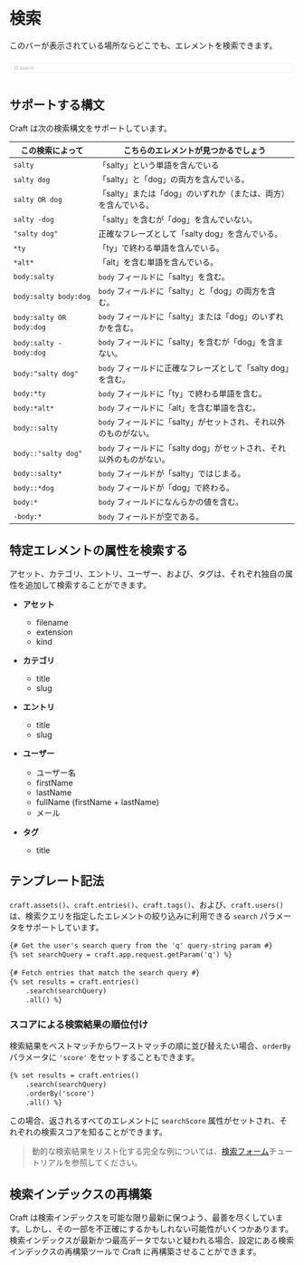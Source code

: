 # 検索

このバーが表示されている場所ならどこでも、エレメントを検索できます。

![検索バー](./images/searching-search-bar.png)

## サポートする構文

Craft は次の検索構文をサポートしています。

この検索によって | こちらのエレメントが見つかるでしょう
-|-
`salty` | 「salty」という単語を含んでいる
`salty dog` | 「salty」と「dog」の両方を含んでいる。
`salty OR dog` | 「salty」または「dog」のいずれか（または、両方）を含んでいる。
`salty -dog` | 「salty」を含むが「dog」を含んでいない。
`"salty dog"` | 正確なフレーズとして「salty dog」を含んでいる。
`*ty` | 「ty」で終わる単語を含んでいる。
`*alt*` | 「alt」を含む単語を含んでいる。
`body:salty` | `body` フィールドに「salty」を含む。
`body:salty body:dog` | `body` フィールドに「salty」と「dog」の両方を含む。
`body:salty OR body:dog` | `body` フィールドに「salty」または「dog」のいずれかを含む。
`body:salty -body:dog` | `body` フィールドに「salty」を含むが「dog」を含まない。
`body:"salty dog"` | `body` フィールドに正確なフレーズとして「salty dog」を含む。
`body:*ty` | `body` フィールドに「ty」で終わる単語を含む。
`body:*alt*` | `body` フィールドに「alt」を含む単語を含む。
`body::salty` | `body` フィールドに「salty」がセットされ、それ以外のものがない。
`body::"salty dog"` | `body` フィールドに「salty dog」がセットされ、それ以外のものがない。
`body::salty*` | `body` フィールドが「salty」ではじまる。
`body::*dog` | `body` フィールドが「dog」で終わる。
`body:*` | `body` フィールドになんらかの値を含む。
`-body:*` | `body` フィールドが空である。

## 特定エレメントの属性を検索する

アセット、カテゴリ、エントリ、ユーザー、および、タグは、それぞれ独自の属性を追加して検索することができます。

* **アセット**
   * filename
   * extension
   * kind

* **カテゴリ**
   * title
   * slug

* **エントリ**
   * title
   * slug

* **ユーザー**
   * ユーザー名
   * firstName
   * lastName
   * fullName (firstName + lastName)
   * メール

* **タグ**
   * title

## テンプレート記法

`craft.assets()`、`craft.entries()`、`craft.tags()`、および、`craft.users()`は、検索クエリを指定したエレメントの絞り込みに利用できる `search` パラメータをサポートしています。

```twig
{# Get the user's search query from the 'q' query-string param #}
{% set searchQuery = craft.app.request.getParam('q') %}

{# Fetch entries that match the search query #}
{% set results = craft.entries()
    .search(searchQuery)
    .all() %}
```

### スコアによる検索結果の順位付け

検索結果をベストマッチからワーストマッチの順に並び替えたい場合、`orderBy` パラメータに `'score'` をセットすることもできます。

```twig
{% set results = craft.entries()
    .search(searchQuery)
    .orderBy('score')
    .all() %}
```

この場合、返されるすべてのエレメントに `searchScore` 属性がセットされ、それぞれの検索スコアを知ることができます。

> 動的な検索結果をリスト化する完全な例については、[検索フォーム](dev/examples/search-form.md)チュートリアルを参照してください。

## 検索インデックスの再構築

Craft は検索インデックスを可能な限り最新に保つよう、最善を尽くしています。しかし、その一部を不正確にするかもしれない可能性がいくつかあります。検索インデックスが最新かつ最高データでないと疑われる場合、設定にある検索インデックスの再構築ツールで Craft に再構築させることができます。

